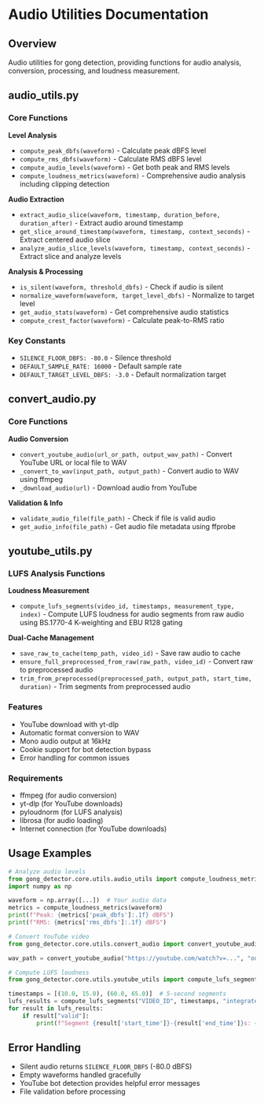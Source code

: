 # Audio Utilities Documentation

## Overview
Audio utilities for gong detection, providing functions for audio analysis, conversion, processing, and loudness measurement.

## audio_utils.py

### Core Functions

**Level Analysis**
- `compute_peak_dbfs(waveform)` - Calculate peak dBFS level
- `compute_rms_dbfs(waveform)` - Calculate RMS dBFS level  
- `compute_audio_levels(waveform)` - Get both peak and RMS levels
- `compute_loudness_metrics(waveform)` - Comprehensive audio analysis including clipping detection

**Audio Extraction**
- `extract_audio_slice(waveform, timestamp, duration_before, duration_after)` - Extract audio around timestamp
- `get_slice_around_timestamp(waveform, timestamp, context_seconds)` - Extract centered audio slice
- `analyze_audio_slice_levels(waveform, timestamp, context_seconds)` - Extract slice and analyze levels

**Analysis & Processing**
- `is_silent(waveform, threshold_dbfs)` - Check if audio is silent
- `normalize_waveform(waveform, target_level_dbfs)` - Normalize to target level
- `get_audio_stats(waveform)` - Get comprehensive audio statistics
- `compute_crest_factor(waveform)` - Calculate peak-to-RMS ratio

### Key Constants
- `SILENCE_FLOOR_DBFS: -80.0` - Silence threshold
- `DEFAULT_SAMPLE_RATE: 16000` - Default sample rate
- `DEFAULT_TARGET_LEVEL_DBFS: -3.0` - Default normalization target

## convert_audio.py

### Core Functions

**Audio Conversion**
- `convert_youtube_audio(url_or_path, output_wav_path)` - Convert YouTube URL or local file to WAV
- `_convert_to_wav(input_path, output_path)` - Convert audio to WAV using ffmpeg
- `_download_audio(url)` - Download audio from YouTube

**Validation & Info**
- `validate_audio_file(file_path)` - Check if file is valid audio
- `get_audio_info(file_path)` - Get audio file metadata using ffprobe

## youtube_utils.py

### LUFS Analysis Functions

**Loudness Measurement**
- `compute_lufs_segments(video_id, timestamps, measurement_type, index)` - Compute LUFS loudness for audio segments from raw audio using BS.1770-4 K-weighting and EBU R128 gating

**Dual-Cache Management**
- `save_raw_to_cache(temp_path, video_id)` - Save raw audio to cache
- `ensure_full_preprocessed_from_raw(raw_path, video_id)` - Convert raw to preprocessed audio
- `trim_from_preprocessed(preprocessed_path, output_path, start_time, duration)` - Trim segments from preprocessed audio

### Features
- YouTube download with yt-dlp
- Automatic format conversion to WAV
- Mono audio output at 16kHz
- Cookie support for bot detection bypass
- Error handling for common issues

### Requirements
- ffmpeg (for audio conversion)
- yt-dlp (for YouTube downloads)
- pyloudnorm (for LUFS analysis)
- librosa (for audio loading)
- Internet connection (for YouTube downloads)

## Usage Examples

```python
# Analyze audio levels
from gong_detector.core.utils.audio_utils import compute_loudness_metrics
import numpy as np

waveform = np.array([...])  # Your audio data
metrics = compute_loudness_metrics(waveform)
print(f"Peak: {metrics['peak_dbfs']:.1f} dBFS")
print(f"RMS: {metrics['rms_dbfs']:.1f} dBFS")

# Convert YouTube video
from gong_detector.core.utils.convert_audio import convert_youtube_audio

wav_path = convert_youtube_audio("https://youtube.com/watch?v=...", "output.wav")

# Compute LUFS loudness
from gong_detector.core.utils.youtube_utils import compute_lufs_segments

timestamps = [(10.0, 15.0), (60.0, 65.0)]  # 5-second segments
lufs_results = compute_lufs_segments("VIDEO_ID", timestamps, "integrated")
for result in lufs_results:
    if result["valid"]:
        print(f"Segment {result['start_time']}-{result['end_time']}s: {result['lufs']:.1f} LUFS")
```

## Error Handling
- Silent audio returns `SILENCE_FLOOR_DBFS` (-80.0 dBFS)
- Empty waveforms handled gracefully
- YouTube bot detection provides helpful error messages
- File validation before processing 